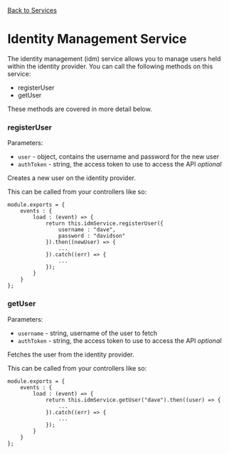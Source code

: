 [Back to Services](/documentation/services)

# Identity Management Service

The identity management (idm) service allows you to manage users held within the identity provider. You can call the following methods on this service:

* registerUser
* getUser

These methods are covered in more detail below.

### registerUser

Parameters:

* `user` - object, contains the username and password for the new user
* `authToken` - string, the access token to use to access the API *optional*

Creates a new user on the identity provider.

This can be called from your controllers like so:

```
module.exports = {
	events : {
		load : (event) => {
			return this.idmService.registerUser({
				username : "dave",
				password : "davidson"
			}).then((newUser) => {
				...
			}).catch((err) => {
				...
			});
		}
	}
};
```

### getUser

Parameters:

* `username` - string, username of the user to fetch
* `authToken` - string, the access token to use to access the API *optional*

Fetches the user from the identity provider.

This can be called from your controllers like so:

```
module.exports = {
	events : {
		load : (event) => {
			return this.idmService.getUser("dave").then((user) => {
				...
			}).catch((err) => {
				...
			});
		}
	}
};
```